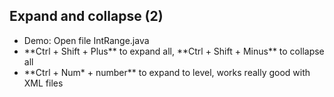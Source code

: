 ## Expand and collapse (2)

- Demo: Open file IntRange.java
- <!-- .element: class="fragment" --> **Ctrl + Shift + Plus** to expand all, **Ctrl + Shift + Minus** to collapse all
- <!-- .element: class="fragment" --> **Ctrl + Num* + number** to expand to level, works really good with XML files
